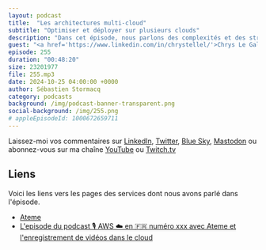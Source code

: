 ```yaml
---
layout: podcast
title:  "Les architectures multi-cloud"
subtitle: "Optimiser et déployer sur plusieurs clouds"
description: "Dans cet épisode, nous parlons des complexités et des stratégies liées au déploiement d'applications sur plusieurs fournisseurs de cloud. Nous expliquons les choix techniques effectués pour les bases de données, les réseaux, les permssions. Nous parlons aussi des défis d'intégration avec les API cloud et l'optimisation des performances requise pour des services comme S3. La conversation aborde ensuite l'évaluation de nouveaux fournisseurs de cloud, les considérations de coûts et les leçons tirées des expériences multi-cloud. Enfin, nous évoquons l'avenir des architectures cloud, l'importance des architectures durables 🍀 et les défis du développement de bas niveau sur différentes architectures de processeurs."
guest: "<a href='https://www.linkedin.com/in/chrystellel/'>Chrys Le Gall</a>, Architecte cloud et <a href='https://www.linkedin.com/in/julesmermethusson/'>Jules Mermet-Husson</a>, Architect cloud tous deux chez Ateme"
episode: 255
duration: "00:48:20" 
size: 23201977
file: 255.mp3
date: 2024-10-25 04:00:00 +0000
author: Sébastien Stormacq
category: podcasts
background: /img/podcast-banner-transparent.png
social-background: /img/255.png
# appleEpisodeId: 1000672659711
---
```


Laissez-moi vos commentaires sur [LinkedIn](https://www.linkedin.com/in/sebastienstormacq/), [Twitter](https://twitter.com/sebsto), [Blue Sky](https://bsky.app/profile/sebsto.bsky.social), [Mastodon](https://awscommunity.social/@sebsto) ou abonnez-vous sur ma chaîne [YouTube](https://www.youtube.com/sebsto) ou [Twitch.tv](https://www.twitch.tv/sebAWS)

## Liens

Voici les liens vers les pages des services dont nous avons parlé dans l'épisode.

- [Ateme](https://www.ateme.com/)
- [L'episode du podcast 🎙️ AWS ☁️ en 🇫🇷  numéro xxx avec Ateme et l'enregistrement de vidéos dans le cloud](https://francais.podcast.go-aws.com/web/podcasts/episode_155/)